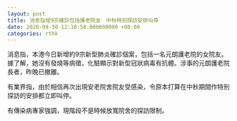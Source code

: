 ```yaml
---
layout: post
title: 消息指增9宗確診包括護老院友　中秋特別探訪安排叫停
date: 2020-09-30 12:18:58.000000000 +08:00
categories: rthk
---
```


消息指，本港今日新增約9宗新型肺炎確診個案，包括一名元朗護老院的女院友。據了解，她沒有發燒等病徵，化驗顯示對新型冠狀病毒有抗體。涉事的元朗護老院長者，昨晚已撤離。

有業界指，由於相信再次出現安老院舍院友受感染，令原本打算在中秋期間作特別探訪的安排都立即叫停。

有傳染病專家強調，現階段不是時候放寬院舍的探訪限制。
